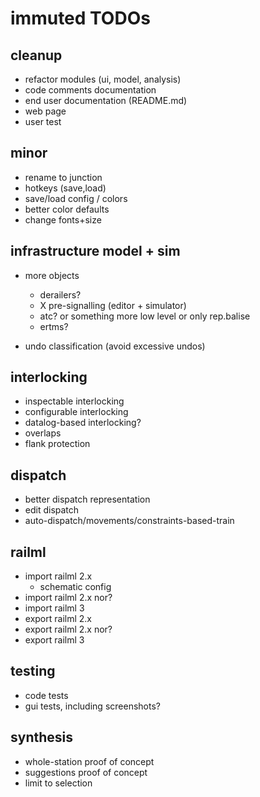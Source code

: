 # immuted TODOs

## cleanup
* refactor modules (ui, model, analysis)
* code comments documentation
* end user documentation (README.md)
* web page
* user test

## minor
* rename to junction
* hotkeys (save,load)
* save/load config / colors
* better color defaults
* change fonts+size

## infrastructure model + sim
* more objects
  * derailers?
  * X pre-signalling (editor + simulator)
  * atc? or something more low level
         or only rep.balise
  * ertms?

* undo classification (avoid excessive undos)

## interlocking
* inspectable interlocking
* configurable interlocking
* datalog-based interlocking?
* overlaps
* flank protection

## dispatch
* better dispatch representation
* edit dispatch
* auto-dispatch/movements/constraints-based-train

## railml

* import railml 2.x 
  * schematic config
* import railml 2.x nor?
* import railml 3
* export railml 2.x
* export railml 2.x nor?
* export railml 3

## testing

* code tests
* gui tests, including screenshots?

## synthesis

* whole-station proof of concept
* suggestions proof of concept
* limit to selection

